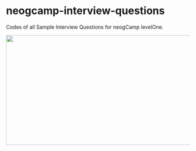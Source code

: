 # neogcamp-interview-questions

Codes of all Sample Interview Questions for neogCamp levelOne.

<img src="https://repository-images.githubusercontent.com/191529732/60b55880-bd67-11ea-9b27-34ffd8496e21" height="300px" width="650px"> </img>

